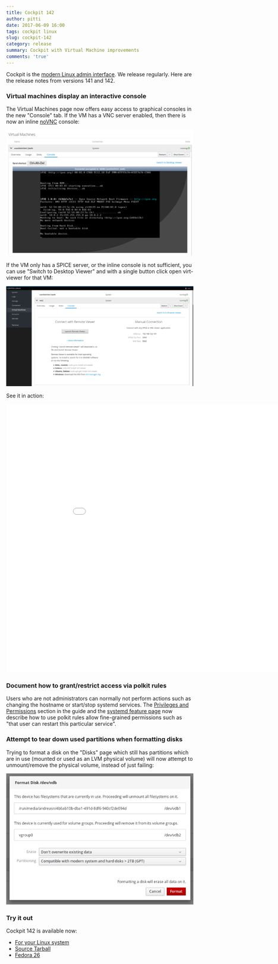 ```yaml
---
title: Cockpit 142
author: pitti
date: 2017-06-09 16:00
tags: cockpit linux
slug: cockpit-142
category: release
summary: Cockpit with Virtual Machine improvements
comments: 'true'
---
```


Cockpit is the [modern Linux admin interface](http://cockpit-project.org/). We release regularly.
Here are the release notes from versions 141 and 142.

### Virtual machines display an interactive console

The Virtual Machines page now offers easy access to graphical consoles in the new "Console" tab. If the VM has a VNC server
enabled, then there is now an inline [noVNC](https://github.com/novnc/noVNC) console:

![Machines inline console](/images/machines-inline-console.png)

If the VM only has a SPICE server, or the inline console is not sufficient, you can use "Switch to Desktop Viewer" and with a
single button click open virt-viewer for that VM:

![Machines external console](/images/machines-external-console.png)

See it in action:

<iframe width="960" height="720" src="//youtube.com/embed/_zVi44KQ8KU?rel=0" frameborder="0" allowfullscreen></iframe>

### Document how to grant/restrict access via polkit rules

Users who are not administrators can normally not perform actions such as
changing the hostname or start/stop systemd services. The
[Privileges and Permissions](http://cockpit-project.org/guide/latest/privileges.html#privileges-polkit)
section in the guide and the
[systemd feature page](http://cockpit-project.org/guide/latest/feature-systemd.html) now describe how to use polkit
rules allow fine-grained permissions such as "that user can restart this particular service".

### Attempt to tear down used partitions when formatting disks

Trying to format a disk on the "Disks" page which still has partitions which are in use (mounted or used as an LVM
physical volume) will now attempt to unmount/remove the physical volume, instead of just failing:

![Automatic device teardown](/images/cockpit-storage-teardown-device.png)

### Try it out

Cockpit 142 is available now:

 * [For your Linux system](http://cockpit-project.org/running.html)
 * [Source Tarball](https://github.com/cockpit-project/cockpit/releases/tag/142)
 * [Fedora 26](https://bodhi.fedoraproject.org/updates/cockpit-142-1.fc26)
